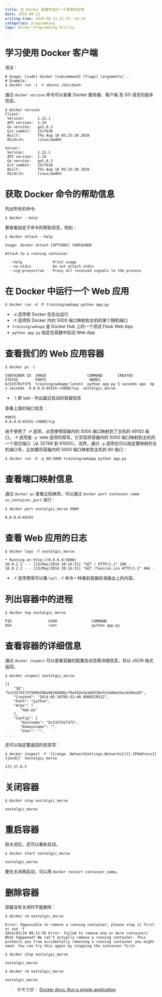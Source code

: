 ```yaml
---
title: 在 Docker 容器中运行一个简单的应用
date: 2016-08-23
writing-time: 2016-08-23 13:35--14:19
categories: programming
tags: Docker Programming Utility
---
```


# 学习使用 Docker 客户端

语法：

```shell
# Usage: [sudo] docker [subcommand] [flags] [arguments] ..
# Example:
$ docker run -i -t ubuntu /bin/bash
```

通过 `docker version` 命令可以查看 Docker 服务器、客户端 及 GO 语言的版本信息。

```shell
$ docker version
Client:
 Version:      1.12.1
 API version:  1.24
 Go version:   go1.6.3
 Git commit:   23cf638
 Built:        Thu Aug 18 05:33:38 2016
 OS/Arch:      linux/amd64

Server:
 Version:      1.12.1
 API version:  1.24
 Go version:   go1.6.3
 Git commit:   23cf638
 Built:        Thu Aug 18 05:33:38 2016
 OS/Arch:      linux/amd64
 ```

# 获取 Docker 命令的帮助信息

列出所有的命令: 

```shell
$ docker --help
```

要查看指定子命令的帮助信息，例如：

```shell
$ docker attach --help

Usage: docker attach [OPTIONS] CONTAINER

Attach to a running container

  --help              Print usage
  --no-stdin          Do not attach stdin
  --sig-proxy=true    Proxy all received signals to the process
```

# 在 Docker 中运行一个 Web 应用

```shell
$ docker run -d -P training/webapp python app.py
```

+ `-d` 选项使 Docker 在后台运行
+ `-P` 选项将 Docker 内的 5000 端口映射到主机的某个随机端口
+ `training/webapp`  是 Docker Hub 上的一个测试 Flask Web App
+ `python app.py` 指定在容器中启动 Web App


# 查看我们的 Web 应用容器

```shell
$ docker ps -l

CONTAINER ID  IMAGE                   COMMAND       CREATED        STATUS        PORTS                    NAMES
bc533791f3f5  training/webapp:latest  python app.py 5 seconds ago  Up 2 seconds  0.0.0.0:49155->5000/tcp  nostalgic_morse
```

+ `-l` 即 last - 列出最近启动的容器信息


查看上面的端口信息：

```
PORTS
0.0.0.0:49155->5000/tcp
```

由于使用了 `-P` 选项，从而使得容器内的 5000 端口映射到了主机的 49155 端口。`-P` 选项是 `-p 5000` 选项的简写，它实现将容器内的 5000 端口映射到主机的一个高位端口（从 32768 到 61000）。当然，通过 `-p` 选项也可以指定要映射的主机端口号，比如要将容器内的 5000 端口映射到主机的 80 端口：

```shell
$ docker run -d -p 80:5000 training/webapp python app.py
```

# 查看端口映射信息

通过  `docker ps` 查看比较麻烦，可以通过 `docker port container_name in_container_port` 进行：

```shell
$ docker port nostalgic_morse 5000

0.0.0.0:49155
```

# 查看 Web 应用的日志

```shell
$ docker logs -f nostalgic_morse

* Running on http://0.0.0.0:5000/
10.0.2.2 - - [23/May/2014 20:16:31] "GET / HTTP/1.1" 200 -
10.0.2.2 - - [23/May/2014 20:16:31] "GET /favicon.ico HTTP/1.1" 404 -
```

+ `-f` 选项使得可以像 `tail -f` 命令一样看到容器标准输出上的内容。


# 列出容器中的进程

```shell
$ docker top nostalgic_morse

PID                 USER                COMMAND
854                 root                python app.py
```

# 查看容器的详细信息

通过 `docker inspect` 可以查看容器的配置及状态等详细信息，并以 JSON 格式返回。

```shell
$ docker inspect nostalgic_morse

[{
    "ID": "bc533791f3f500b280a9626688bc79e342e3ea0d528efe3a86a51ecb28ea20",
    "Created": "2014-05-26T05:52:40.808952951Z",
    "Path": "python",
    "Args": [
       "app.py"
    ],
    "Config": {
       "Hostname": "bc533791f3f5",
       "Domainname": "",
       "User": "",
. . .
```

还可以指定要返回的信息项：

```shell
$ docker inspect -f '{{range .NetworkSettings.Networks}}{{.IPAddress}}{{end}}' nostalgic_morse

172.17.0.5
```

# 关闭容器

```shell
$ docker stop nostalgic_morse

nostalgic_morse
```

# 重启容器

刚关闭后，还可以重新启动。

```shell
$ docker start nostalgic_morse

nostalgic_morse
```

要先关闭再启动，可以用 `docker restart container_name`。

# 删除容器

容器没有关闭时不能删除：


```shell
$ docker rm nostalgic_morse

Error: Impossible to remove a running container, please stop it first or use -f
2014/05/24 08:12:56 Error: failed to remove one or more containers
What happened? We can’t actually remove a running container. This protects you from accidentally removing a running container you might need. You can try this again by stopping the container first.
```

```shell
$ docker stop nostalgic_morse

nostalgic_morse

$ docker rm nostalgic_morse

nostalgic_morse
```

> 参考文献： 
> [Docker docs: Run a simple application](https://docs.docker.com/engine/tutorials/usingdocker/)
